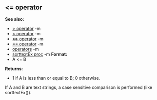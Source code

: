 ## \<= operator
**See also:**
*   [\> operator](/ref/operator/%3e.md) -m
*   [\< operator](/ref/operator/%3c.md) -m
*   [\<=\> operator](/ref/operator/%3c=%3e.md) -m
*   [== operator](/ref/operator/==.md) -m
*   [operators](/ref/operator.md) -m
*   [sorttextEx proc](/ref/proc/sorttextEx.md) -m<!-- -->
**Format:**
*   A \<= B
<!-- -->
**Returns:**
*   1 if A is less than or equal to B; 0 otherwise.


If A and B are text strings, a case sensitive comparison is
performed (like sorttextEx()).